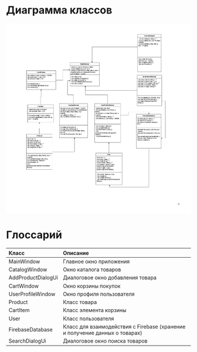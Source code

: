 
# Диаграмма классов  

<img src="https://github.com/F1REX9/lab2project/blob/main/diagrams/images/ClassDiagram.png" alt="Добавление товара в корзину" width="800"/>

# Глоссарий

| Класс | Описание |
|:---|:---|
|MainWindow	| Главное окно приложения
|CatalogWindow|	Окно каталога товаров
|AddProductDialogUi|	Диалоговое окно добавления товара
|CartWindow|	Окно корзины покупок
|UserProfileWindow|	Окно профиля пользователя
|Product|	Класс товара
|CartItem|	Класс элемента корзины
|User|	Класс пользователя
|FirebaseDatabase|	Класс для взаимодействия с Firebase (хранение и получение данных о товарах)
|SearchDialogUi|	Диалоговое окно поиска товаров
